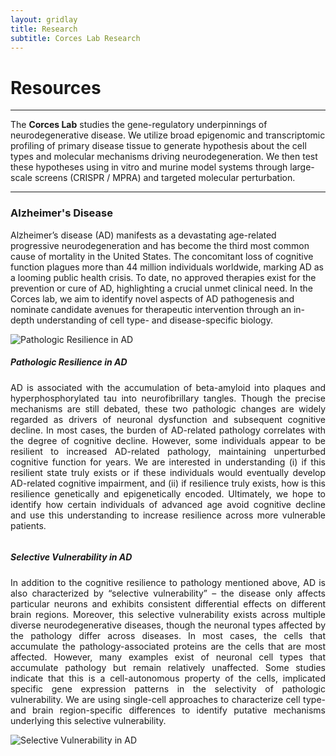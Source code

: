 ```yaml
---
layout: gridlay
title: Research
subtitle: Corces Lab Research
---
```


# **Resources**
<hr>
<!-- The paddingtop and margin-top edits allow anchors to link properly. -->
<div class="container">
  <div class="jumbotron jumbotron-correct">
      <p>
        The <b>Corces Lab</b> studies the gene-regulatory underpinnings of neurodegenerative disease. We utilize broad epigenomic and transcriptomic profiling of primary disease tissue to generate hypothesis about the cell types and molecular mechanisms driving neurodegeneration. We then test these hypotheses using in vitro and murine model systems through large-scale screens (CRISPR / MPRA) and targeted molecular perturbation.
      </p>
  </div>
</div>

<hr>

<div id="Alzheimer's Disease" class="col-sm-12">
		<h3>Alzheimer's Disease</h3>
		<p>
			Alzheimer’s disease (AD) manifests as a devastating age-related progressive neurodegeneration and has become the third most common cause of mortality in the United States. The concomitant loss of cognitive function plagues more than 44 million individuals worldwide, marking AD as a looming public health crisis. To date, no approved therapies exist for the prevention or cure of AD, highlighting a crucial unmet clinical need. In the Corces lab, we aim to identify novel aspects of AD pathogenesis and nominate candidate avenues for therapeutic intervention through an in-depth understanding of cell type- and disease-specific biology.
		</p>
</div>
<div id = "Pathologic Resilience" class="row" style="padding-top: 60px; margin-top: -60px;">
    <div class="col-sm-4">
    	<img src="" alt="Pathologic Resilience in AD">
    </div>
    <div class="col-sm-8" style="text-align: justify">
    	<h5>Pathologic Resilience in AD</h5>
    	<p>
    		AD is associated with the accumulation of beta-amyloid into plaques and hyperphosphorylated tau into neurofibrillary tangles. Though the precise mechanisms are still debated, these two pathologic changes are widely regarded as drivers of neuronal dysfunction and subsequent cognitive decline. In most cases, the burden of AD-related pathology correlates with the degree of cognitive decline. However, some individuals appear to be resilient to increased AD-related pathology, maintaining unperturbed cognitive function for years. We are interested in understanding (i) if this resilient state truly exists or if these individuals would eventually develop AD-related cognitive impairment, and (ii) if resilience truly exists, how is this resilience genetically and epigenetically encoded. Ultimately, we hope to identify how certain individuals of advanced age avoid cognitive decline and use this understanding to increase resilience across more vulnerable patients.
    	</p>
    </div>
</div>
<div id = "Selective Vulnerability" class="row" style="padding-top: 60px; margin-top: -60px;">
    <div class="col-sm-8" style="text-align: justify">
    	<h5>Selective Vulnerability in AD</h5>
    	<p>
    		In addition to the cognitive resilience to pathology mentioned above, AD is also characterized by “selective vulnerability” – the disease only affects particular neurons and exhibits consistent differential effects on different brain regions. Moreover, this selective vulnerability exists across multiple diverse neurodegenerative diseases, though the neuronal types affected by the pathology differ across diseases. In most cases, the cells that accumulate the pathology-associated proteins are the cells that are most affected. However, many examples exist of neuronal cell types that accumulate pathology but remain relatively unaffected. Some studies indicate that this is a cell-autonomous property of the cells, implicated specific gene expression patterns in the selectivity of pathologic vulnerability. We are using single-cell approaches to characterize cell type- and brain region-specific differences to identify putative mechanisms underlying this selective vulnerability. 
    	</p>
    </div>
    <div class="col-sm-4">
    	<img src="" alt="Selective Vulnerability in AD">
    </div>
</div>